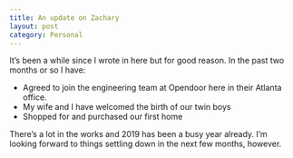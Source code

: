 ```yaml
---
title: An update on Zachary
layout: post
category: Personal
---
```


It’s been a while since I wrote in here but for good reason. In the past two months or so I have:

- Agreed to join the engineering team at Opendoor here in their Atlanta office.
- My wife and I have welcomed the birth of our twin boys
- Shopped for and purchased our first home

There’s a lot in the works and 2019 has been a busy year already. I’m looking forward to things settling down in the next few months, however.
